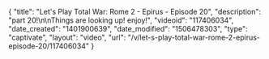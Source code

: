 {
    "title": "Let's Play Total War: Rome 2 - Epirus - Episode 20",
    "description": "part 20!\n\nThings are looking up! enjoy!",
    "videoid": "117406034",
    "date_created": "1401900639",
    "date_modified": "1506478303",
    "type": "captivate",
    "layout": "video",
    "url": "\/v\/let-s-play-total-war-rome-2-epirus-episode-20\/117406034"
}